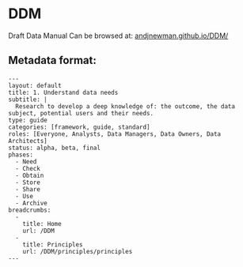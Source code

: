 # DDM
Draft Data Manual Can be browsed at: [andjnewman.github.io/DDM/](http://andjnewman.github.io/DDM/)

## Metadata format:

```
---
layout: default
title: 1. Understand data needs
subtitle: |
  Research to develop a deep knowledge of: the outcome, the data subject, potential users and their needs.
type: guide
categories: [framework, guide, standard]
roles: [Everyone, Analysts, Data Managers, Data Owners, Data Architects]
status: alpha, beta, final
phases:
  - Need
  - Check
  - Obtain
  - Store
  - Share
  - Use
  - Archive
breadcrumbs:
  -
    title: Home
    url: /DDM
  -
    title: Principles
    url: /DDM/principles/principles
---
```
